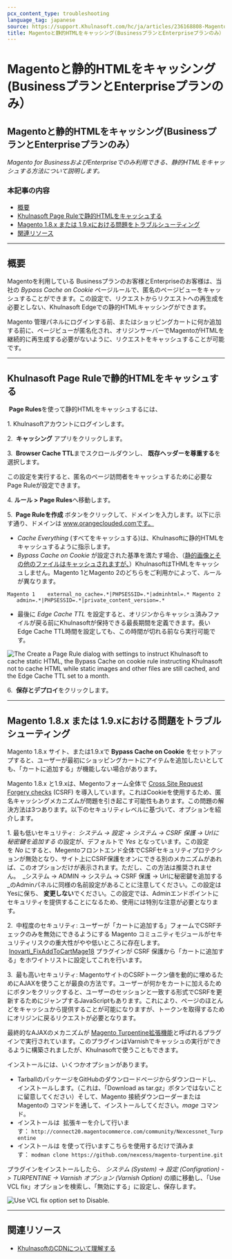 ```yaml
---
pcx_content_type: troubleshooting
language_tag: japanese
source: https://support.Khulnasoft.com/hc/ja/articles/236168808-Magento%E3%81%A8%E9%9D%99%E7%9A%84HTML%E3%82%92%E3%82%AD%E3%83%A3%E3%83%83%E3%82%B7%E3%83%B3%E3%82%B0-Business%E3%83%97%E3%83%A9%E3%83%B3%E3%81%A8Enterprise%E3%83%97%E3%83%A9%E3%83%B3%E3%81%AE%E3%81%BF-
title: Magentoと静的HTMLをキャッシング(BusinessプランとEnterpriseプランのみ）
---
```


# Magentoと静的HTMLをキャッシング(BusinessプランとEnterpriseプランのみ）

## Magentoと静的HTMLをキャッシング(BusinessプランとEnterpriseプランのみ）

_Magento for BusinessおよびEnterpriseでのみ利用できる、静的HTMLをキャッシュする方法について説明します。_

### 本記事の内容

-   [概要](https://support.Khulnasoft.com/hc/ja/articles/236168808-Magento%E3%81%A8%E9%9D%99%E7%9A%84HTML%E3%82%92%E3%82%AD%E3%83%A3%E3%83%83%E3%82%B7%E3%83%B3%E3%82%B0-Business%E3%83%97%E3%83%A9%E3%83%B3%E3%81%A8Enterprise%E3%83%97%E3%83%A9%E3%83%B3%E3%81%AE%E3%81%BF-#h_3gTROadnTWFqZeV63JQ26q)
-   [Khulnasoft Page Ruleで静的HTMLをキャッシュする](https://support.Khulnasoft.com/hc/ja/articles/236168808-Magento%E3%81%A8%E9%9D%99%E7%9A%84HTML%E3%82%92%E3%82%AD%E3%83%A3%E3%83%83%E3%82%B7%E3%83%B3%E3%82%B0-Business%E3%83%97%E3%83%A9%E3%83%B3%E3%81%A8Enterprise%E3%83%97%E3%83%A9%E3%83%B3%E3%81%AE%E3%81%BF-#h_4VTKFNlOeF4MXnVsg5sNkB)
-   [Magento 1.8.x または 1.9.xにおける問題をトラブルシューティング](https://support.Khulnasoft.com/hc/ja/articles/236168808-Magento%E3%81%A8%E9%9D%99%E7%9A%84HTML%E3%82%92%E3%82%AD%E3%83%A3%E3%83%83%E3%82%B7%E3%83%B3%E3%82%B0-Business%E3%83%97%E3%83%A9%E3%83%B3%E3%81%A8Enterprise%E3%83%97%E3%83%A9%E3%83%B3%E3%81%AE%E3%81%BF-#h_2F3EyjMlfWDRnOzjkvhIGg)
-   [関連リソース](https://support.Khulnasoft.com/hc/ja/articles/236168808-Magento%E3%81%A8%E9%9D%99%E7%9A%84HTML%E3%82%92%E3%82%AD%E3%83%A3%E3%83%83%E3%82%B7%E3%83%B3%E3%82%B0-Business%E3%83%97%E3%83%A9%E3%83%B3%E3%81%A8Enterprise%E3%83%97%E3%83%A9%E3%83%B3%E3%81%AE%E3%81%BF-#h_600GCjGBJxeCueai2OREmf)

___

## 概要

Magentoを利用している Businessプランのお客様とEnterpriseのお客様は、当社の _Bypass Cache on Cookie_ ページルールで、匿名のページビューをキャッシュすることができます。この設定で、リクエストからリクエストへの再生成を必要としない、Khulnasoft Edgeでの静的HTMLキャッシングができます。

Magento 管理パネルにログインする前、またはショッピングカートに何か追加する前に、ページビューが匿名化され、オリジンサーバーでMagentoがHTMLを継続的に再生成する必要がないように、リクエストをキャッシュすることが可能です。

___

## Khulnasoft Page Ruleで静的HTMLをキャッシュする

 **Page Rules**を使って静的HTMLをキャッシュするには、

1\. Khulnasoftアカウントにログインします。

2\.  **キャッシング** アプリをクリックします。 

3\.  **Browser Cache TTL**までスクロールダウンし、 **既存ヘッダーを尊重する**を選択します。

この設定を実行すると、匿名のページ訪問者をキャッシュするために必要なPage Ruleが設定できます。

4\. **ルール >** **Page Rules**へ移動します。

5\.  **Page Ruleを作成** ボタンをクリックして、ドメインを入力します。以下に示す通り、ドメインは www.orangeclouded.comです。

-   _Cache Everything_ (すべてをキャッシュする)は、Khulnasoftに静的HTMLをキャッシュするように指示します。
-   _Bypass Cache on Cookie_ が設定された基準を満たす場合、（[静的画像とその他のファイルはキャッシュされますが、](https://support.Khulnasoft.com/hc/en-us/articles/200172516-Which-file-extensions-does-CloudFlare-cache-for-static-content-)）KhulnasoftはTHMLをキャッシュしません。Magento 1とMagento 2のどちらをご利用かによって、ルールが異なります。

`Magento 1    external_no_cache=.*|PHPSESSID=.*|adminhtml=.* Magento 2    admin=.*|PHPSESSID=.*|private_content_version=.*`

-   最後に _Edge Cache TTL_ を設定すると、オリジンからキャッシュ済みファイルが戻る前にKhulnasoftが保持できる最長期間を定義できます。長いEdge Cache TTL時間を設定しても、この時間が切れる前なら実行可能です。

![The Create a Page Rule dialog with settings to instruct Khulnasoft to cache static HTML, the Bypass Cache on cookie rule instructing Khulnasoft not to cache HTML while static images and other files are still cached, and the Edge Cache TTL set to a month.](/images/support/hc-import-page_rules_caching_static_html_with_magento.png)

6\.  **保存とデプロイ**をクリックします。

___

## Magento 1.8.x または 1.9.xにおける問題をトラブルシューティング

Magento 1.8.x サイト、または1.9.xで **Bypass Cache on Cookie** をセットアップすると、ユーザーが最初にショッピングカートにアイテムを追加したいとしても、「カートに追加する」が機能しない場合があります。

Magento 1.8.x と1.9.xは、Megentoフォーム全体で [Cross Site Request Forgery checks](https://www.section.io/blog/csrf-and-caching/) (CSRF) を導入しています。これはCookieを使用するため、匿名キャッシングメカニズムが問題を引き起こす可能性もあります。この問題の解決方法は3つあります。以下のセキュリティレベルに基づいて、オプションを紹介します。

1\. 最も低いセキュリティ:  _システム -> 設定 -> システム -> CSRF 保護 -> Urlに秘密鍵を追加する_ の設定が、デフォルトで _Yes_ となっています。この設定を _No_ にすると、Megentoフロントエンド全体でCSRFセキュリティプロテクションが無効となり、サイト上にCSRF保護をオンにできる別のメカニズムがあれば、このオプションだけが表示されます。ただし、この方法は推奨されません。  _システム -> ADMIN -> システム -> CSRF 保護 -> Urlに秘密鍵を追加する_のAdminパネルに同様の名前設定があることに注意してください。この設定はYesに保ち、 **変更しない**でください。この設定では、Adminエンドポイントにセキュリティを提供することになるため、使用には特別な注意が必要となります。

2\.  中程度のセキュリティ: ユーザーが「カートに追加する」フォームでCSRFチェックのみを無効にできるようにする Magento コミュニティモジュールがセキュリティリスクの重大性がやや低いところに存在します。  [Inovarti\_FixAddToCartMage18](https://github.com/deivisonarthur/Inovarti_FixAddToCartMage18/blob/master/README.md) プラグインが CSRF 保護から「カートに追加する」をホワイトリストに設定してこれを行います。 

3\.  最も高いセキュリティ: MagentoサイトのCSRFトークン値を動的に埋めるためにAJAXを使うことが最良の方法です。ユーザーが何かをカートに加えるためにボタンをクリックすると、ユーザーのセッションと一致する形式でCSRFを更新するためにジャンプするJavaScriptもあります。これにより、ページのほとんどをキャッシュから提供することが可能になりますが、トークンを取得するためにオリジンに戻るリクエストが必要となります。

最終的なAJAXのメカニズムが [Magento Turpentine拡張機能](https://github.com/nexcess/magento-turpentine)と呼ばれるプラグインで実行されています。このプラグインはVarnishでキャッシュの実行ができるように構築されましたが、Khulnasoftで使うこともできます。

インストールには、いくつかオプションがあります。

-   TarballのパッケージをGitHubのダウンロードページからダウンロードし、インストールします。（これは、「Download as tar.gz」ボタンではないことに留意してください）そして、Magento 接続ダウンローダーまたはMagentoの コマンドを通して、インストールしてください。_mage_ コマンド。
-   インストールは  拡張キーを介して行います： `http://connect20.magentocommerce.com/community/Nexcessnet_Turpentine`
-   インストールは を使って行いますこちらを使用するだけで済みます： `modman clone https://github.com/nexcess/magento-turpentine.git`

プラグインをインストールしたら、 _システム (System) -> 設定 (Configration) -> TURPENTINE -> Varnish オプション (Varnish Option)_ の順に移動し、「Use VCL fix」オプションを検索し、「無効にする」に設定し、保存します。

![Use VCL fix option set to Disable.](/images/support/hc-import-use_vcl_fix_magento_cache_static_html.png)

___

## 関連リソース

-   [KhulnasoftのCDNについて理解する](https://support.Khulnasoft.com/hc/en-us/articles/200172516)
